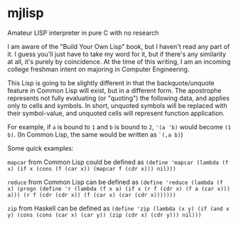 # mjlisp
Amateur LISP interpreter in pure C with no research

I am aware of the "Build Your Own Lisp" book, but I haven't read any part of it. I guess you'll just have to take my word for it, but if there's any similarity at all, it's purely by coincidence. At the time of this writing, I am an incoming college freshman intent on majoring in Computer Engineering.

This Lisp is going to be slightly different in that the backquote/unquote feature in Common Lisp will exist, but in a different form. The apostrophe represents not fully evaluating (or "quoting") the following data, and applies only to cells and symbols. In short, unquoted symbols will be replaced with their symbol-value, and unquoted cells will represent function application.

For example, if `a` is bound to `1` and `b` is bound to `2`, `'(a 'b)` would become `(1 b)`. (In Common Lisp, the same would be written as `` `(,a b) ``)

Some quick examples:

`mapcar` from Common Lisp could be defined as
`(define 'mapcar (lambda (f x) (if x (cons (f (car x)) (mapcar f (cdr x))) nil)))`

`reduce` from Common Lisp can be defined as
`(define 'reduce (lambda (f x) (progn (define 'r (lambda (f x a) (if x (r f (cdr x) (f a (car x))) a))) (r f (cdr (cdr x)) (f (car x) (car (cdr x)))))))`

`zip` from Haskell can be defined as
`(define 'zip (lambda (x y) (if (and x y) (cons (cons (car x) (car y)) (zip (cdr x) (cdr y))) nil)))`
